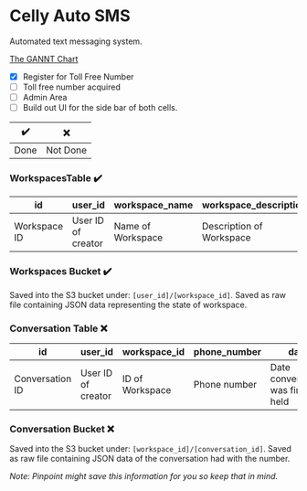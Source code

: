 # Celly Auto SMS

Automated text messaging system.

[The GANNT Chart](https://docs.google.com/spreadsheets/d/1BHNAObOwO4VI0TWgIXEIb1LyrxmVR_9PMCc-vQX5WZY/edit#gid=0)

- [x] Register for Toll Free Number
- [ ] Toll free number acquired
- [ ] Admin Area
- [ ] Build out UI for the side bar of both cells.

| ✔️   | ❌       |
| ---- | -------- |
| Done | Not Done |

### WorkspacesTable ✔️

| id           | user_id            | workspace_name    | workspace_description    |
| ------------ | ------------------ | ----------------- | ------------------------ |
| Workspace ID | User ID of creator | Name of Workspace | Description of Workspace |

### Workspaces Bucket ✔️

Saved into the S3 bucket under: `[user_id]/[workspace_id]`.
Saved as raw file containing JSON data representing the state of workspace.

### Conversation Table ❌

| id              | user_id            | workspace_id    | phone_number | date                             |
| --------------- | ------------------ | --------------- | ------------ | -------------------------------- |
| Conversation ID | User ID of creator | ID of Workspace | Phone number | Date conversation was first held |

### Conversation Bucket ❌

Saved into the S3 bucket under: `[workspace_id]/[conversation_id]`.
Saved as raw file containing JSON data of the conversation had with the number.

_Note: Pinpoint might save this information for you so keep that in mind._
